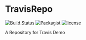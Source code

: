 # TravisRepo
[![Build Status](https://travis-ci.org/AjinkyaBapat/TravisRepo.svg?branch=master)](https://travis-ci.org/AjinkyaBapat/TravisRepo)
[![Packagist](https://img.shields.io/packagist/v/AjinkyaBapat/TravisRepo.svg?style=plastic)]()
[![license](https://img.shields.io/github/license/mashape/apistatus.svg?style=plastic)]()

A Repository for Travis Demo
